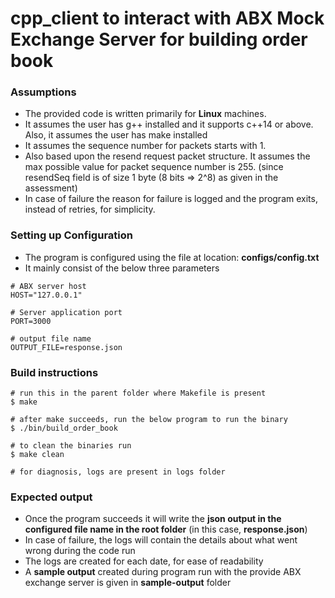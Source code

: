 # cpp_client to interact with ABX Mock Exchange Server for building order book

### Assumptions
* The provided code is written primarily for **Linux** machines.
* It assumes the user has g++ installed and it supports c++14 or above. Also, it assumes the user has make installed
* It assumes the sequence number for packets starts with 1.
* Also based upon the resend request packet structure. It assumes the max possible value for packet sequence number is 255. (since resendSeq field is of size 1 byte (8 bits => 2^8) as given in the assessment)
* In case of failure the reason for failure is logged and the program exits, instead of retries, for simplicity. 

### Setting up Configuration
* The program is configured using the file at location: **configs/config.txt**
* It mainly consist of the below three parameters
```
# ABX server host
HOST="127.0.0.1"

# Server application port
PORT=3000

# output file name
OUTPUT_FILE=response.json
```

### Build instructions
```
# run this in the parent folder where Makefile is present
$ make

# after make succeeds, run the below program to run the binary
$ ./bin/build_order_book

# to clean the binaries run
$ make clean

# for diagnosis, logs are present in logs folder
```

### Expected output
* Once the program succeeds it will write the **json output in the configured file name in the root folder** (in this case, **response.json**)
* In case of failure, the logs will contain the details
about what went wrong during the code run
* The logs are created for each date, for ease of readability
* A **sample output** created during program run with the provide ABX exchange server is given in **sample-output** folder